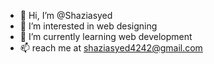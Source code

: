 - 👋 Hi, I’m @Shaziasyed
- 👀 I’m interested in web designing
- 🌱 I’m currently learning web development 
- 📫 reach me at shaziasyed4242@gmail.com

<!---
Shaziasyed/Shaziasyed is a ✨ special ✨ repository because its `README.md` (this file) appears on your GitHub profile.
You can click the Preview link to take a look at your changes.
--->
